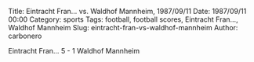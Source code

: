 Title: Eintracht Fran… vs. Waldhof Mannheim, 1987/09/11
Date: 1987/09/11 00:00
Category: sports
Tags: football, football scores, Eintracht Fran…, Waldhof Mannheim
Slug: eintracht-fran-vs-waldhof-mannheim
Author: carbonero


Eintracht Fran… 5 - 1 Waldhof Mannheim
